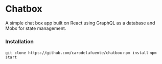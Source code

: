 # Chatbox
A simple chat box app built on React using GraphQL as a database and Mobx for state management.

### Installation
`git clone https://github.com/carodelafuente/chatbox`
`npm install`
`npm start`
